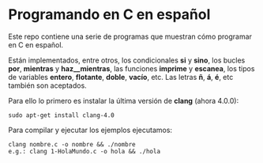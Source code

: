 # Programando en C en español

Este repo contiene una serie de programas que muestran cómo programar en C en español.

Están implementados, entre otros, los condicionales **si** y **sino**, los bucles **por**, **mientras** y **haz__mientras**, las funciones **imprime** y **escanea**, los tipos de variables **entero**, **flotante**, **doble**, **vacío**, etc.
Las letras **ñ**, **á**, **é**, etc también son aceptados.


Para ello lo primero es instalar la última versión de **clang** (ahora 4.0.0):

    sudo apt-get install clang-4.0

Para compilar y ejecutar los ejemplos ejecutamos:

    clang nombre.c -o nombre && ./nombre
    e.g.: clang 1-HolaMundo.c -o hola && ./hola
